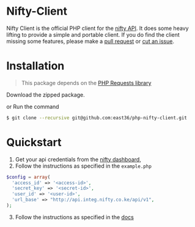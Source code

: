 Nifty-Client
=======================================
Nifty Client is the official PHP client for the [nifty API](http://docs.nifty.co.ke/).
It does some heavy lifting to provide a simple and portable client.
If you do find the client missing some features, please make a [pull request](https://github.com/east36/php-nifty-client/pulls)
or [cut an issue](https://github.com/east36/php-nifty-client/issues).

Installation
===============
>This package depends on the [PHP Requests library](https://github.com/rmccue/Requests)

Download the zipped package.

or Run the command

```bash
$ git clone --recursive git@github.com:east36/php-nifty-client.git

```

Quickstart
=============

1. Get your api credentials from the [nifty dashboard](https://www.integ.nifty.co.ke/users/register/),
2. Follow the instructions as specified in the `example.php`

```php
$config = array(
  'access_id' => '<access-id>',
  'secret_key' => '<secret-id>',
  'user_id' => '<user-id>',
  'url_base' => "http://api.integ.nifty.co.ke/api/v1",
);
```
3. Follow the instructions as specified in the [docs](docs.nifty.co.ke)
